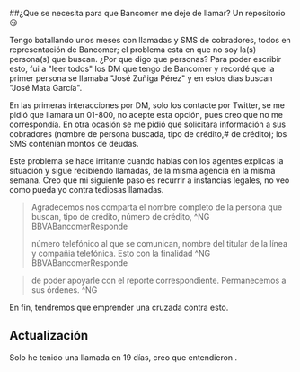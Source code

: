 ##¿Que se necesita para que Bancomer me deje de llamar? Un repositorio :smirk:

Tengo batallando unos meses con llamadas y SMS de cobradores, todos en representación de Bancomer; el problema esta en que no soy la(s) persona(s) que buscan. ¿Por que digo que personas? Para poder escribir esto, fui a "leer todos" los DM que tengo de Bancomer y recordé que la primer persona se llamaba "José Zuñiga Pérez"  y en estos días buscan "José Mata García". 

En las primeras interacciones por DM, solo los contacte por Twitter,  se me pidió que llamara un 01-800, no acepte esta opción, pues creo que no me correspondía.  En otra ocasión se me pidió que solicitara información a sus cobradores (nombre de persona buscada, tipo de crédito,# de crédito); los SMS contenían montos de deudas. 

Este problema se hace irritante cuando hablas con los agentes explicas la situación y sigue recibiendo llamadas, de la misma agencia en la misma semana. Creo que mi siguiente paso es recurrir a instancias legales, no veo como pueda yo contra tediosas llamadas.  


> Agradecemos nos comparta el nombre completo de la persona que buscan, tipo de crédito, número de crédito, ^NG
> BBVABancomerResponde
> 
> número telefónico al que se comunican, nombre del titular de la línea y compañia telefónica. Esto con la finalidad  ^NG
> BBVABancomerResponde

> de poder apoyarle con el reporte correspondiente. Permanecemos a sus órdenes. ^NG

En fin, tendremos que emprender una cruzada contra esto.

## Actualización

Solo he tenido una llamada en 19 días, creo que entendieron . 
